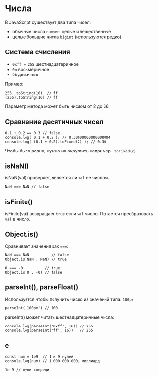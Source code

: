 # Числа
В JavaScript существует два типа чисел:
- обычные числа `number`: целые и вещественные
- целые большие числа `bigint` (используются редко)

## Система счисления
- `0xff = 255` шестнадцатеричное
- `0o` восьмеричное
- `0b` двоичное

Пример:

    255..toString(16)  // ff
    (255).toString(16) // ff

Параметр метода может быть числом от 2 до 36.

## Сравнение десятичных чисел

    0.1 + 0.2 == 0.3 // false
    console.log( 0.1 + 0.2 ); // 0.30000000000000004
    console.log( (0.1 + 0.2).toFixed(2) ); // 0.30

Чтобы было равно, нужно их округлить например `.toFixed(2)`

## isNaN()
isNaN(val) проверяет, является ли `val` не числом.

    NaN === NaN // false

## isFinite()
isFinite(val) возвращает `true` если `val` число. Пытается преобразовать `val` в число.

## Object.is()
Сравнивает значения как `===`:

    NaN === NaN          // false
    Object.is(NaN , NaN) // true

    0 === -0          // true
    Object.is(0 , -0) // false

## parseInt(), parseFloat()
Используется чтобы получить число из значений типа: `100px`

    parseInt('100px') // 100

parseInt() может читать шестнадцатеричные числа:

    console.log(parseInt('0xff', 16)) // 255
    console.log(parseInt('ff', 16))   // 255

## e

    const num = 1e9  // 1 и 9 нулей
    console.log(num) // 1 000 000 000, миллиард

    1e-9 // нули спереди
